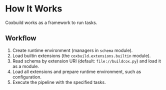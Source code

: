 # How It Works

Coxbuild works as a framework to run tasks.

## Workflow

1. Create runtime environment (managers in `schema` module).
2. Load builtin extensions (the `coxbuild.extensions.builtin` module).
3. Read schema by extension URI (default: `file://buildcox.py`) and load it as a module.
4. Load all extensions and prepare runtime environment, such as configuration.
5. Execute the pipeline with the specified tasks.
